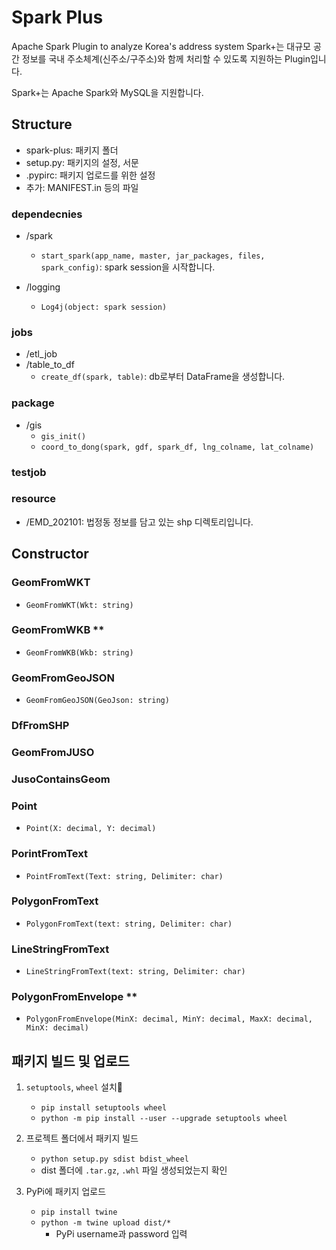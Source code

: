 # Spark Plus
Apache Spark Plugin to analyze Korea's address system
Spark+는 대규모 공간 정보를 국내 주소체계(신주소/구주소)와 함께 처리할 수 있도록 지원하는 Plugin입니다.

Spark+는 Apache Spark와 MySQL을 지원합니다.

## Structure
- spark-plus: 패키지 폴더
- setup.py: 패키지의 설정, 서문
- .pypirc: 패키지 업로드를 위한 설정
- 추가: MANIFEST.in 등의 파일

### dependecnies
- /spark
   - `start_spark(app_name, master, jar_packages, files, spark_config)`: spark session을 시작합니다.

- /logging
   - `Log4j(object: spark session)`

### jobs
- /etl_job
- /table_to_df
   - `create_df(spark, table)`: db로부터 DataFrame을 생성합니다.

### package 
- /gis
   - `gis_init()`
   - `coord_to_dong(spark, gdf, spark_df, lng_colname, lat_colname)`

### testjob

### resource
- /EMD_202101: 법정동 정보를 담고 있는 shp 디렉토리입니다.

## Constructor

### GeomFromWKT
- `GeomFromWKT(Wkt: string)`
### GeomFromWKB **
- `GeomFromWKB(Wkb: string)`
### GeomFromGeoJSON
- `GeomFromGeoJSON(GeoJson: string)`

### DfFromSHP

### GeomFromJUSO

### JusoContainsGeom

### Point
- `Point(X: decimal, Y: decimal)`
### PorintFromText
- `PointFromText(Text: string, Delimiter: char)`
### PolygonFromText
- `PolygonFromText(text: string, Delimiter: char)`
### LineStringFromText
- `LineStringFromText(text: string, Delimiter: char)`
### PolygonFromEnvelope **
- `PolygonFromEnvelope(MinX: decimal, MinY: decimal, MaxX: decimal, MinX: decimal)`

## 패키지 빌드 및 업로드
1. `setuptools`, `wheel` 설치
   - `pip install setuptools wheel`
   - `python -m pip install --user --upgrade setuptools wheel`
  
2. 프로젝트 폴더에서 패키지 빌드
   - `python setup.py sdist bdist_wheel`
   - dist 폴더에 `.tar.gz`, `.whl` 파일 생성되었는지 확인

3. PyPi에 패키지 업로드
   - `pip install twine`
   - `python -m twine upload dist/*`
      - PyPi username과 password 입력
